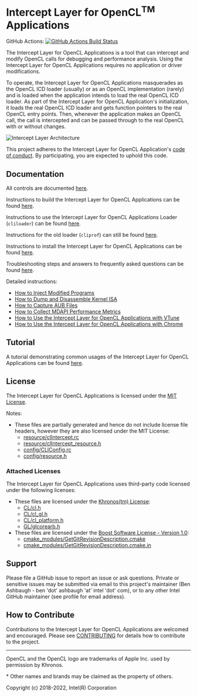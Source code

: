 # Intercept Layer for OpenCL<sup>TM</sup> Applications
GitHub Actions: [![GitHub Actions Build Status](https://github.com/intel/opencl-intercept-layer/workflows/build/badge.svg?branch=main)](https://github.com/intel/opencl-intercept-layer/actions?query=workflow%3Abuild+branch%3Amain)

The Intercept Layer for OpenCL Applications is a tool that can intercept
and modify OpenCL calls for debugging and performance analysis.  Using the
Intercept Layer for OpenCL Applications requires no application or driver
modifications.

To operate, the Intercept Layer for OpenCL Applications masquerades as the
OpenCL ICD loader (usually) or as an OpenCL implementation (rarely) and is
loaded when the application intends to load the real OpenCL ICD loader.  As
part of the Intercept Layer for OpenCL Application's initialization, it loads
the real OpenCL ICD loader and gets function pointers to the real OpenCL
entry points.  Then, whenever the application makes an OpenCL call, the call
is intercepted and can be passed through to the real OpenCL with or without
changes.

![Intercept Layer Architecture](docs/images/architecture.png)

This project adheres to the Intercept Layer for OpenCL Application's
[code of conduct](CODE_OF_CONDUCT.md).  By participating, you are expected to
uphold this code.

## Documentation

All controls are documented [here](docs/controls.md).

Instructions to build the Intercept Layer for OpenCL Applications can be found [here](docs/build.md).

Instructions to use the Intercept Layer for OpenCL Applications Loader (`cliloader`) can be found [here](docs/cliloader.md).

Instructions for the old loader (`cliprof`) can still be found [here](docs/cliprof.md).

Instructions to install the Intercept Layer for OpenCL Applications can be found [here](docs/install.md).

Troubleshooting steps and answers to frequently asked questions can be found [here](docs/FAQ.md).

Detailed instructions:
* [How to Inject Modified Programs](docs/injecting_programs.md)
* [How to Dump and Disassemble Kernel ISA](docs/kernel_isa.md)
* [How to Capture AUB Files](docs/aubcapture.md)
* [How to Collect MDAPI Performance Metrics](docs/mdapi.md)
* [How to Use the Intercept Layer for OpenCL Applications with VTune](docs/vtune_logging.md)
* [How to Use the Intercept Layer for OpenCL Applications with Chrome](docs/chrome_tracing.md)

## Tutorial

A tutorial demonstrating common usages of the Intercept Layer for OpenCL Applications can be found [here](https://github.com/bashbaug/SimpleOpenCLSamples/tree/main/tutorials/interceptlayer).

## License

The Intercept Layer for OpenCL Applications is licensed under the [MIT License](LICENSE).

Notes:

* These files are partially generated and hence do not include license file headers, however
  they are also licensed under the MIT License:
    - [resource/clIntercept.rc](resource/clIntercept.rc)
    - [resource/clIntercept_resource.h](resource/clIntercept_resource.h)
    - [config/CLIConfig.rc](config/CLIConfig.rc)
    - [config/resource.h](config/resource.h)

### Attached Licenses

The Intercept Layer for OpenCL Applications uses third-party code licensed under the following licenses:

* These files are licensed under the [Khronos(tm) License][khronos_cl_license]:
    - [CL/cl.h](CL/cl.h)
    - [CL/cl_gl.h](CL/cl_gl.h)
    - [CL/cl_platform.h](CL/cl_platform.h)
    - [GL/glcorearb.h](GL/glcorearb.h)
* These files are licensed under the [Boost Software License - Version 1.0][boost_license]:
    - [cmake_modules/GetGitRevisionDescription.cmake](cmake_modules/GetGitRevisionDescription.cmake)
    - [cmake_modules/GetGitRevisionDescription.cmake.in](cmake_modules/GetGitRevisionDescription.cmake.in)

## Support

Please file a GitHub issue to report an issue or ask questions.  Private or
sensitive issues may be submitted via email to this project's maintainer
(Ben Ashbaugh - ben 'dot' ashbaugh 'at' intel 'dot' com), or to any other
Intel GitHub maintainer (see profile for email address).

## How to Contribute

Contributions to the Intercept Layer for OpenCL Applications are welcomed and
encouraged.  Please see [CONTRIBUTING](CONTRIBUTING.md) for details how to
contribute to the project.

---

OpenCL and the OpenCL logo are trademarks of Apple Inc. used by permission by Khronos.

\* Other names and brands may be claimed as the property of others.

Copyright (c) 2018-2022, Intel(R) Corporation

[khronos_cl_license]: https://github.com/KhronosGroup/OpenCL-Headers/blob/main/LICENSE
[boost_license]: http://www.boost.org/LICENSE_1_0.txt
